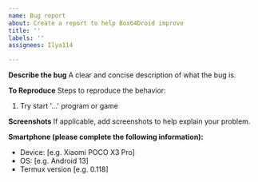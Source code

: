 ```yaml
---
name: Bug report
about: Create a report to help Box64Droid improve
title: ''
labels: ''
assignees: Ilya114

---
```


**Describe the bug**
A clear and concise description of what the bug is.

**To Reproduce**
Steps to reproduce the behavior:
1. Try start '...' program or game

**Screenshots**
If applicable, add screenshots to help explain your problem.

**Smartphone (please complete the following information):**
 - Device: [e.g. Xiaomi POCO X3 Pro]
 - OS: [e.g. Android 13]
 - Termux version [e.g. 0.118]
